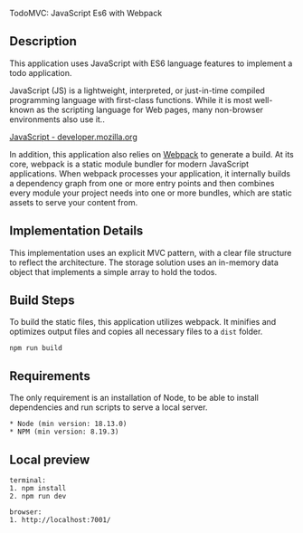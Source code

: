TodoMVC: JavaScript Es6 with Webpack

## Description

This application uses JavaScript with ES6 language features to implement a todo application.

JavaScript (JS) is a lightweight, interpreted, or just-in-time compiled programming language with first-class functions. While it is most well-known as the scripting language for Web pages, many non-browser environments also use it..

[JavaScript - developer.mozilla.org](http://developer.mozilla.org/en-US/docs/JavaScript)

In addition, this application also relies on [Webpack](https://webpack.js.org/) to generate a build. At its core, webpack is a static module bundler for modern JavaScript applications. When webpack processes your application, it internally builds a dependency graph from one or more entry points and then combines every module your project needs into one or more bundles, which are static assets to serve your content from.

## Implementation Details

This implementation uses an explicit MVC pattern, with a clear file structure to reflect the architecture. The storage solution uses an in-memory data object that implements a simple array to hold the todos.

## Build Steps

To build the static files, this application utilizes webpack. It minifies and optimizes output files and copies all necessary files to a `dist` folder.

```
npm run build
```

## Requirements

The only requirement is an installation of Node, to be able to install dependencies and run scripts to serve a local server.

```
* Node (min version: 18.13.0)
* NPM (min version: 8.19.3)
```

## Local preview

```
terminal:
1. npm install
2. npm run dev

browser:
1. http://localhost:7001/
```
